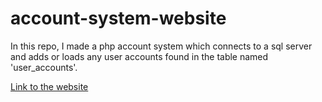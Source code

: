 # account-system-website

In this repo, I made a php account system which connects to a sql server and adds or loads any user accounts found in the table named 'user_accounts'.

[Link to the website](https://account-system-website.cleverapps.io/index.php)
